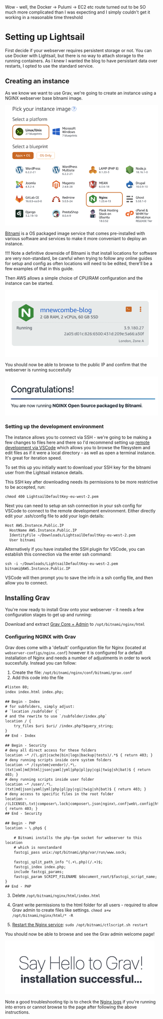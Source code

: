 Wow - well, the Docker -> Pulumi -> EC2 etc route turned out to be SO much more complicated than I was expecting and I simply couldn't get it working in a reasonable time threshold

# Setting up Lightsail

First decide if your webserver requires persistent storage or not. You can use Docker with Lightsail, but there is no way to attach storage to the running containers. As I knew I wanted the blog to have persistant data over restarts, I opted to use the standard service.

## Creating an instance

As we know we want to use Grav, we're going to create an instance using a NGINX webserver base bitnami image.

![Alt text](<ls_setup1.png>)

[Bitnami](https://docs.bitnami.com/aws/infrastructure/nginx) is a OS packaged image service that comes pre-installed with various software and services to make it more conveniant to deploy an instance.

!!!! Note a definitive downside of Bitnami is that install locations for software are very non-standard, be careful when trying to follow any online guides for setup and config as often locations will need to be edited, there'll be a few examples of that in this guide.

Then AWS allows a simple choice of CPU/RAM configuration and the instance can be started.

![Alt text](blog-instance-setup.png)

You should now be able to browse to the public IP and confirm that the webserver is running succesfully

![Alt text](congrats_nginx.png)

### Setting up the development environment

The instance allows you to connect via SSH - we're going to be making a few changes to files here and there so I'd recommend setting up [remote development via VSCode](https://code.visualstudio.com/docs/remote/ssh) which allows you to browse the filesystem and edit files as if it were a local directory - as well as open a terminal instance. It's great for iteration speed.

To set this up you initially want to download your SSH key for the bitnami user from the Lightsail instance details.

This SSH key after downloading needs its permissions to be more restrictive to be accepted, run:

    chmod 400 LightsailDefaultKey-eu-west-2.pem

Next you can need to setup an ssh connection in your ssh config for VSCode to connect to the remote development environment. Either directly edit your .ssh/config file to add your login details:

```
Host AWS.Instance.Public.IP
  HostName AWS.Instance.Public.IP
  IdentityFile ~/Downloads/LightsailDefaultKey-eu-west-2.pem
  User bitnami
```

Alternatively if you have installed the SSH plugin for VSCode, you can establish this connection via the enter ssh command:

    ssh -i ~/Downloads/LightsailDefaultKey-eu-west-2.pem bitnami@AWS.Instance.Public.IP

VSCode will then prompt you to save the info in a ssh config file, and then allow you to connect.


## Installing Grav

You're now ready to install Grav onto your webserver - it needs a few configuration stages to get up and running:

Download and extract [Grav Core + Admin](https://getgrav.org/downloads) to `/opt/bitnami/nginx/html`

### Configuring NGINX with Grav

Grav does come with a 'default' configuration file for Nginx (located at `webserver-configs/nginx.conf`) however it is configured for a default installation of Nginx and needs a number of adjustments in order to work succesfully. Instead you can follow:

1. Create the file: `/opt/bitnami/nginx/conf/bitnami/grav.conf`
2. Add this code into the file

```
#listen 80;
index index.html index.php;

## Begin - Index
# for subfolders, simply adjust:
# `location /subfolder {`
# and the rewrite to use `/subfolder/index.php`
location / {
    try_files $uri $uri/ /index.php?$query_string;
}
## End - Index

## Begin - Security
# deny all direct access for these folders
location ~* /(\.git|cache|bin|logs|backup|tests)/.*$ { return 403; }
# deny running scripts inside core system folders
location ~* /(system|vendor)/.*\.(txt|xml|md|html|json|yaml|yml|php|pl|py|cgi|twig|sh|bat)$ { return 403; }
# deny running scripts inside user folder
location ~* /user/.*\.(txt|md|json|yaml|yml|php|pl|py|cgi|twig|sh|bat)$ { return 403; }
# deny access to specific files in the root folder
location ~ /(LICENSE\.txt|composer\.lock|composer\.json|nginx\.conf|web\.config|htaccess\.txt|\.htaccess) { return 403; }
## End - Security

## Begin - PHP
location ~ \.php$ {

    # Bitnami installs the php-fpm socket for webserver to this location
    # which is nonstandard
    fastcgi_pass unix:/opt/bitnami/php/var/run/www.sock;

    fastcgi_split_path_info ^(.+\.php)(/.+)$;
    fastcgi_index index.php;
    include fastcgi_params;
    fastcgi_param SCRIPT_FILENAME $document_root/$fastcgi_script_name;
}
## End - PHP
```

3. Delete `/opt/bitnami/nginx/html/index.html`

4. Grant write permissions to the html folder for all users - required to allow Grav admin to create files like settings. `chmod a+w /opt/bitnami/nginx/html/* -R`

5. [Restart the Nginx service](https://docs.bitnami.com/aws/infrastructure/nginx/administration/control-services/): `sudo /opt/bitnami/ctlscript.sh restart` 

You should now be able to browse and see the Grav admin welcome page!

![Alt text](congrats_grav.png)

Note a good troubleshooting tip is to check the [Nginx logs](https://docs.bitnami.com/aws/infrastructure/nginx/troubleshooting/debug-errors-nginx/) if you're running into errors or cannot browse to the page after following the above instructions.


